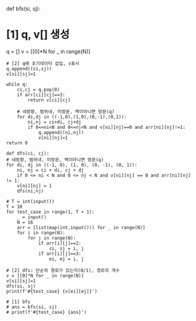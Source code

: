 def bfs(si, sj):
# [1] q, v[] 생성
q = []
v = [[0]*N for _ in range(N)]

    # [2] q에 초기데이터 삽입, v표시
    q.append((si,sj))
    v[si][sj]=1

    while q:
        ci,cj = q.pop(0)
        if arr[ci][cj]==3:
            return v[ci][cj]

        # 네방향, 범위내, 미방문, 벽이아니면 방문(q)
        for di,dj in ((-1,0),(1,0),(0,-1),(0,1)):
            ni,nj = ci+di, cj+dj
            if 0<=ni<N and 0<=nj<N and v[ni][nj]==0 and arr[ni][nj]!=1:
                q.append((ni,nj))
                v[ni][nj]=1
    return 0

    def dfs(ci, cj):
    # 네방향, 범위내, 미방문, 벽이아니면 방문(q)
    for di, dj in ((-1, 0), (1, 0), (0, -1), (0, 1)):
        ni, nj = ci + di, cj + dj
        if 0 <= ni < N and 0 <= nj < N and v[ni][nj] == 0 and arr[ni][nj] != 1:
        v[ni][nj] = 1
        dfs(ni,nj)

    # T = int(input())
    T = 10
    for test_case in range(1, T + 1):
        _ = input()
        N = 16
        arr = [list(map(int,input())) for _ in range(N)]
        for i in range(N):
            for j in range(N):
                if arr[i][j]==2:
                    si, sj = i, j
                if arr[i][j]==3:
                    ei, ej = i, j

    # [2] dfs: 단순히 경로가 있는지(0/1), 경로의 개수
    v = [[0]*N for _ in range(N)]
    v[si][sj]=1
    dfs(si, sj)
    print(f'#{test_case} {v[ei][ej]}')

    # [1] bfs
    # ans = bfs(si, sj)
    # print(f'#{test_case} {ans}')